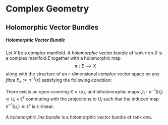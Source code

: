 # Complex Geometry

## Holomorphic Vector Bundles

##### Holomorphic Vector Bundle

Let $X$ be a complex manifold. A _holomorphic vector bundle_ of rank $r$ on $X$ is a complex manifold $E$ together with a holomorphic map
$$
\pi : E ⟶ X
$$
along with the structure of an $r$-dimensional complex vector space on any _fibre_ $E_{x} := \pi^{-1}(x)$ satisfying the following condition:

There exists an open covering $X = \cup U_{i}$ and biholomorphic maps $\psi_{i} : \pi^{-1}(U_{i}) \cong U_{i} \times \mathbb{C}^{r}$ commuting with the projections to $U_{i}$ such that the induced map $\pi^{-1}(U_{i}) \cong \mathbb{C}^{r}$ is $\mathbb{C}$-linear.

A _holomorphic line bundle_ is a holomorphic vector bundle of rank one.